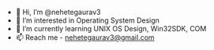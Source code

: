 - 👋 Hi, I’m @nehetegaurav3
- 👀 I’m interested in Operating System Design
- 🌱 I’m currently learning UNIX OS Design, Win32SDK, COM
- 📫 Reach me - nehetegaurav3@gmail.com

<!---
nehetegaurav3/nehetegaurav3 is a ✨ special ✨ repository because its `README.md` (this file) appears on your GitHub profile.
You can click the Preview link to take a look at your changes.
--->

